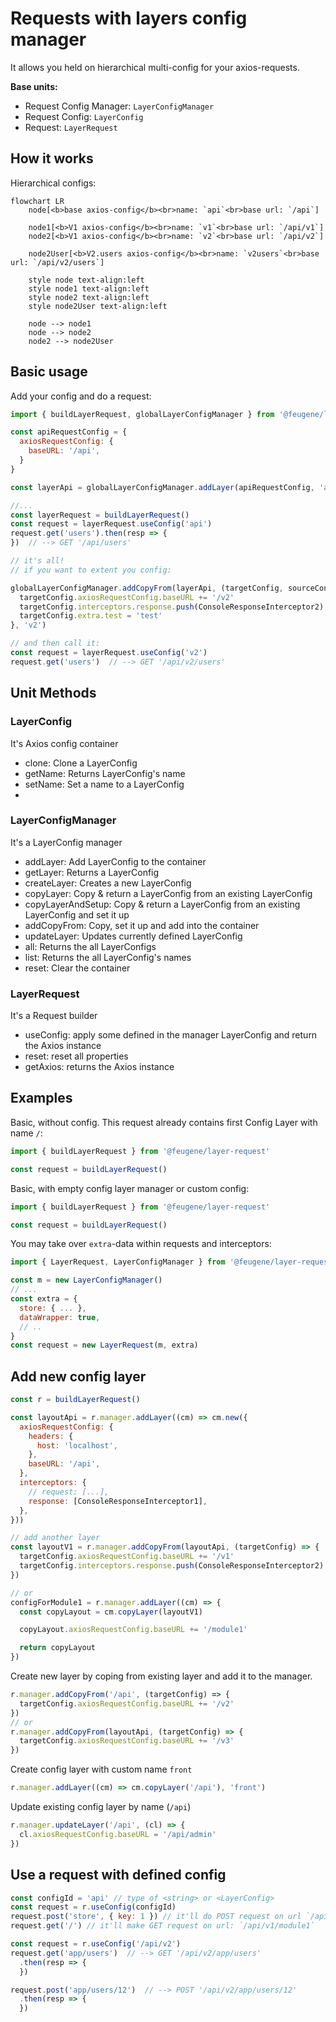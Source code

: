 # Requests with layers config manager

It allows you held on hierarchical multi-config for your axios-requests.

**Base units:**

- Request Config Manager: `LayerConfigManager`
- Request Config: `LayerConfig`
- Request: `LayerRequest`

## How it works

Hierarchical configs:

```mermaid
flowchart LR
	node[<b>base axios-config</b><br>name: `api`<br>base url: `/api`]
	
	node1[<b>V1 axios-config</b><br>name: `v1`<br>base url: `/api/v1`]
	node2[<b>V1 axios-config</b><br>name: `v2`<br>base url: `/api/v2`]
	
	node2User[<b>V2.users axios-config</b><br>name: `v2users`<br>base url: `/api/v2/users`]
	
	style node text-align:left
	style node1 text-align:left
	style node2 text-align:left
	style node2User text-align:left
	
	node --> node1
	node --> node2
	node2 --> node2User
```

## Basic usage

Add your config and do a request:

```js
import { buildLayerRequest, globalLayerConfigManager } from '@feugene/layer-request'

const apiRequestConfig = {
  axiosRequestConfig: {
    baseURL: '/api',
  }
}

const layerApi = globalLayerConfigManager.addLayer(apiRequestConfig, 'api')

//...
const layerRequest = buildLayerRequest()
const request = layerRequest.useConfig('api')
request.get('users').then(resp => {
})  // --> GET '/api/users'

// it's all!
// if you want to extent you config:

globalLayerConfigManager.addCopyFrom(layerApi, (targetConfig, sourceConfig) => {
  targetConfig.axiosRequestConfig.baseURL += '/v2'
  targetConfig.interceptors.response.push(ConsoleResponseInterceptor2)
  targetConfig.extra.test = 'test'
}, 'v2')

// and then call it:
const request = layerRequest.useConfig('v2')
request.get('users')  // --> GET '/api/v2/users'
```

## Unit Methods

### LayerConfig

It's Axios config container

- clone: Clone a LayerConfig
- getName: Returns LayerConfig's name
- setName: Set a name to a LayerConfig
-

### LayerConfigManager

It's a LayerConfig manager

- addLayer: Add LayerConfig to the container
- getLayer: Returns a LayerConfig
- createLayer: Creates a new LayerConfig
- copyLayer: Copy & return a LayerConfig from an existing LayerConfig
- copyLayerAndSetup: Copy & return a LayerConfig from an existing LayerConfig and set it up
- addCopyFrom: Copy, set it up and add into the container
- updateLayer: Updates currently defined LayerConfig
- all: Returns the all LayerConfigs
- list: Returns the all LayerConfig's names
- reset: Clear the container

### LayerRequest

It's a Request builder

- useConfig: apply some defined in the manager LayerConfig and return the Axios instance
- reset: reset all properties
- getAxios: returns the Axios instance

## Examples

Basic, without config. This request already contains first Config Layer with name `/`:

```js
import { buildLayerRequest } from '@feugene/layer-request'

const request = buildLayerRequest()
```

Basic, with empty config layer manager or custom config:

```js
import { buildLayerRequest } from '@feugene/layer-request'

const request = buildLayerRequest()
```

You may take over `extra`-data within requests and interceptors:

```js
import { LayerRequest, LayerConfigManager } from '@feugene/layer-request'

const m = new LayerConfigManager()
// ...
const extra = {
  store: { ... },
  dataWrapper: true,
  // ..
}
const request = new LayerRequest(m, extra)
```

## Add new config layer

```js
const r = buildLayerRequest()

const layoutApi = r.manager.addLayer((cm) => cm.new({
  axiosRequestConfig: {
    headers: {
      host: 'localhost',
    },
    baseURL: '/api',
  },
  interceptors: {
    // request: [...],
    response: [ConsoleResponseInterceptor1],
  },
}))

// add another layer
const layoutV1 = r.manager.addCopyFrom(layoutApi, (targetConfig) => {
  targetConfig.axiosRequestConfig.baseURL += '/v1'
  targetConfig.interceptors.response.push(ConsoleResponseInterceptor2)
})

// or 
configForModule1 = r.manager.addLayer((cm) => {
  const copyLayout = cm.copyLayer(layoutV1)

  copyLayout.axiosRequestConfig.baseURL += '/module1'

  return copyLayout
})
```

Create new layer by coping from existing layer and add it to the manager.

```js
r.manager.addCopyFrom('/api', (targetConfig) => {
  targetConfig.axiosRequestConfig.baseURL += '/v2'
})
// or
r.manager.addCopyFrom(layoutApi, (targetConfig) => {
  targetConfig.axiosRequestConfig.baseURL += '/v3'
})
```

Create config layer with custom name `front`

```js
r.manager.addLayer((cm) => cm.copyLayer('/api'), 'front')
```

Update existing config layer by name (`/api`)

```js
r.manager.updateLayer('/api', (cl) => {
  cl.axiosRequestConfig.baseURL = '/api/admin'
})
```

## Use a request with defined config

```js
const configId = 'api' // type of <string> or <LayerConfig>
const request = r.useConfig(configId)
request.post('store', { key: 1 }) // it'll do POST request on url `/api/v1/module1/store`
request.get('/') // it'll make GET request on url: `/api/v1/module1`

const request = r.useConfig('/api/v2')
request.get('app/users')  // --> GET '/api/v2/app/users'
  .then(resp => {
  })

request.post('app/users/12')  // --> POST '/api/v2/app/users/12'
  .then(resp => {
  })
```  
